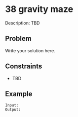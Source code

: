 # 38 gravity maze

Description: TBD

## Problem

Write your solution here.

## Constraints

- TBD

## Example

```
Input:
Output:
```
